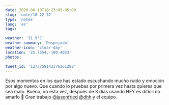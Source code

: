 ```yaml
---
date: 2020-06-18T18:23:03-05:00
slug: 'note/18-22-32'
type: 'notes'
lang: 'es'
tags:

weather: '31.9°C'
weather-summary: 'Despejado'
weather-icon: 'clear-day'
location: '25.7554,-100.4023'
photos:

tweet_id: '1273758142376161282'
---
```

Esos momentos en los que has estado escuchando mucho ruido y emoción por algo nuevo. Que cuando lo pruebas por primera vez hasta quieres que sea malo. Bueno, no esta vez, después de 3 días usando HEY es difícil no amarlo 🤩 
Gran trabajo [@jasonfried](https://twitter.com/@jasonfried) [@dhh](https://twitter.com/@dhh) y el equipo.  